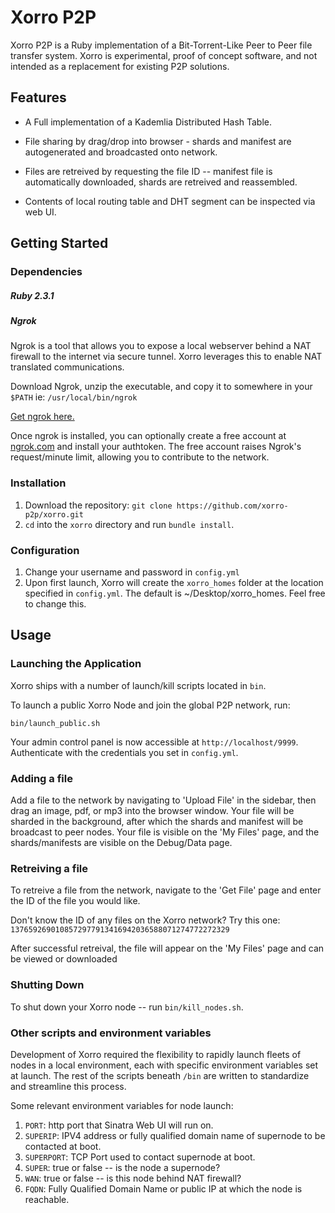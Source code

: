 # Xorro P2P

Xorro P2P is a Ruby implementation of a Bit-Torrent-Like Peer to Peer file transfer system. Xorro is experimental, proof of concept software, and not intended as a replacement for existing P2P solutions.
  

## Features

* A Full implementation of a Kademlia Distributed Hash Table.

* File sharing by drag/drop into browser - shards and manifest are autogenerated and broadcasted onto network.

* Files are retreived by requesting the file ID -- manifest file is automatically downloaded, shards are retreived and reassembled.

* Contents of local routing table and DHT segment can be inspected via web UI.



## Getting Started

### Dependencies

##### Ruby 2.3.1

##### Ngrok
Ngrok is a tool that allows you to expose a local webserver behind a NAT firewall to the internet via secure tunnel. Xorro leverages this to enable NAT translated communications.

Download Ngrok, unzip the executable, and copy it to somewhere in your `$PATH` ie: `/usr/local/bin/ngrok`

[Get ngrok here.](https://ngrok.com/download)

Once ngrok is installed, you can optionally create a free account at [ngrok.com](https://dashboard.ngrok.com/get-started) and install your authtoken. The free account raises Ngrok's request/minute limit, allowing you to contribute to the network.

### Installation
1. Download the repository:  `git clone https://github.com/xorro-p2p/xorro.git`
2. `cd` into the `xorro` directory and run `bundle install`.

### Configuration
1. Change your username and password in `config.yml`
2. Upon first launch, Xorro will create the `xorro_homes` folder at the location specified in `config.yml`. The default is ~/Desktop/xorro_homes.  Feel free to change this.


## Usage
### Launching the Application

Xorro ships with a number of launch/kill scripts located in `bin`. 

To launch a public Xorro Node and join the global P2P network, run:

```
bin/launch_public.sh
```

Your admin control panel is now accessible at `http://localhost/9999`. Authenticate with the credentials you set in `config.yml`.


### Adding a file
Add a file to the network by navigating to 'Upload File' in the sidebar, then drag an image, pdf, or mp3 into the browser window.   Your file will be sharded in the background, after which the shards and manifest will be broadcast to peer nodes.  Your file is visible on the 'My Files' page, and the shards/manifests are visible on the Debug/Data page.


### Retreiving a file
To retreive a file from the network, navigate to the 'Get File' page and enter the ID of the file you would like.  

Don't know the ID of any files on the Xorro network?  Try this one:
`1376592690108572977913416942036588071274772272329`

After successful retreival, the file will appear on the 'My Files' page and can be viewed or downloaded 

### Shutting Down

To shut down your Xorro node -- run `bin/kill_nodes.sh`.


### Other scripts and environment variables

Development of Xorro required the flexibility to rapidly launch fleets of nodes in a local environment, each with specific environment variables set at launch.  The rest of the scripts beneath `/bin` are written to standardize and streamline this process.  

Some relevant environment variables for node launch:

1. `PORT`:  http port that Sinatra Web UI will run on.
2. `SUPERIP`:  IPV4 address or fully qualified domain name of supernode to be contacted at boot.
3. `SUPERPORT`: TCP Port used to contact supernode at boot.
4. `SUPER`: true or false -- is the node a supernode?
5. `WAN`: true or false -- is this node behind NAT firewall?
6. `FQDN`:  Fully Qualified Domain Name or public IP at which the node is reachable.

